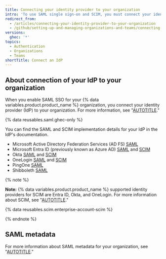 ```yaml
---
title: Connecting your identity provider to your organization
intro: 'To use SAML single sign-on and SCIM, you must connect your identity provider (IdP) to your organization on {% data variables.product.product_name %}.'
redirect_from:
  - /articles/connecting-your-identity-provider-to-your-organization
  - /github/setting-up-and-managing-organizations-and-teams/connecting-your-identity-provider-to-your-organization
versions:
  ghec: '*'
topics:
  - Authentication
  - Organizations
  - Teams
shortTitle: Connect an IdP
---
```


## About connection of your IdP to your organization

When you enable SAML SSO for your {% data variables.product.product_name %} organization, you connect your identity provider (IdP) to your organization. For more information, see "[AUTOTITLE](/organizations/managing-saml-single-sign-on-for-your-organization/enabling-and-testing-saml-single-sign-on-for-your-organization)."

{% data reusables.saml.ghec-only %}

You can find the SAML and SCIM implementation details for your IdP in the IdP's documentation.
- Microsoft Active Directory Federation Services (AD FS) [SAML](https://docs.microsoft.com/windows-server/identity/active-directory-federation-services)
- Microsoft Entra ID (previously known as Azure AD) [SAML](https://docs.microsoft.com/azure/active-directory/active-directory-saas-github-tutorial) and [SCIM](https://docs.microsoft.com/azure/active-directory/active-directory-saas-github-provisioning-tutorial)
- Okta [SAML](https://saml-doc.okta.com/SAML_Docs/How-to-Configure-SAML-2.0-for-Github-com.html) and [SCIM](https://developer.okta.com/standards/SCIM/)
- OneLogin [SAML](https://onelogin.service-now.com/support?id=kb_article&sys_id=2929ddcfdbdc5700d5505eea4b9619c6) and [SCIM](https://onelogin.service-now.com/support?id=kb_article&sys_id=5aa91d03db109700d5505eea4b96197e)
- PingOne [SAML](https://support.pingidentity.com/s/marketplace-integration/a7i1W0000004ID3QAM/github-connector)
- Shibboleth [SAML](https://shibboleth.atlassian.net/wiki/spaces/IDP4/overview)

{% note %}

**Note:** {% data variables.product.product_name %} supported identity providers for SCIM are Entra ID, Okta, and OneLogin. For more information about SCIM, see "[AUTOTITLE](/organizations/managing-saml-single-sign-on-for-your-organization/about-scim-for-organizations)."

{% data reusables.scim.enterprise-account-scim %}

{% endnote %}

## SAML metadata

For more information about SAML metadata for your organization, see "[AUTOTITLE](/admin/identity-and-access-management/using-saml-for-enterprise-iam/saml-configuration-reference)."
